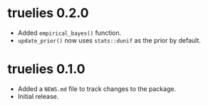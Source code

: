 # truelies 0.2.0

* Added `empirical_bayes()` function.
* `update_prior()` now uses `stats::dunif` as the prior by default.

# truelies 0.1.0

* Added a `NEWS.md` file to track changes to the package.
* Initial release.
